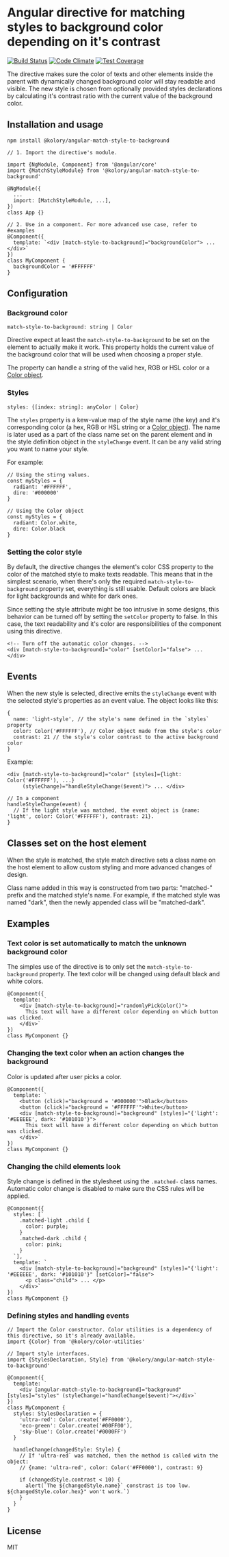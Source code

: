 # Angular directive for matching styles to background color depending on it's contrast
[![Build Status](https://travis-ci.org/kolory/angular-match-style-to-background.svg?branch=master)](https://travis-ci.org/kolory/angular-match-style-to-background)
[![Code Climate](https://codeclimate.com/github/kolory/angular-match-style-to-background/badges/gpa.svg)](https://codeclimate.com/github/kolory/angular-match-style-to-background)
[![Test Coverage](https://codeclimate.com/github/kolory/angular-match-style-to-background/badges/coverage.svg)](https://codeclimate.com/github/kolory/angular-match-style-to-background/coverage)

The directive makes sure the color of texts and other elements inside the parent with dynamically changed
background color will stay readable and visible. The new style is chosen from optionally provided styles declarations
by calculating it's contrast ratio with the current value of the background color.

## Installation and usage

```
npm install @kolory/angular-match-style-to-background
```

```
// 1. Import the directive's module.

import {NgModule, Component} from '@angular/core'
import {MatchStyleModule} from '@kolory/angular-match-style-to-background'

@NgModule({
  ...
  import: [MatchStyleModule, ...],
})
class App {}

// 2. Use in a component. For more advanced use case, refer to #examples
@Component({
  template: `<div [match-style-to-background]="backgroundColor"> ... </div>`
})
class MyComponent {
  backgroundColor = '#FFFFFF'
}
```

## Configuration

### Background color

```
match-style-to-background: string | Color
```
Directive expect at least the `match-style-to-background` to be set on the element to actually make it work.
This property holds the current value of the background color that will be used when choosing a proper style.

The property can handle a string of the valid hex, RGB or HSL color or
a [Color object](https://github.com/kolory/color-utilities#color-object).

### Styles

```
styles: {[index: string]: anyColor | Color}
```

The `styles` property is a kew-value map of the style name (the key) and it's corresponding color (a hex, RGB
or HSL string or a [Color object](https://github.com/kolory/color-utilities#color-object)). The name is later
used as a part of the class name set on the parent element and in the style definition object in the `styleChange`
event. It can be any valid string you want to name your style.

For example:
```
// Using the stirng values.
const myStyles = {
  radiant: '#FFFFFF',
  dire: '#000000'
}

// Using the Color object
const myStyles = {
  radiant: Color.white,
  dire: Color.black
}
```

### Setting the color style

By default, the directive changes the element's color CSS property to the color of the matched style to make 
texts readable. This means that in the simplest scenario, when there's only the required `match-style-to-background`
property set, everything is still usable. Default colors are black for light backgrounds and white for dark ones.

Since setting the style attribute might be too intrusive in some designs, this behavior can be turned off
by setting the `setColor` property to false. In this case, the text readability and it's color are responsibilities
of the component using this directive.

```
<!-- Turn off the automatic color changes. -->
<div [match-style-to-background]="color" [setColor]="false"> ... </div>
```

## Events

When the new style is selected, directive emits the `styleChange` event with the selected style's properties as
an event value. The object looks like this:
```
{
  name: 'light-style', // the style's name defined in the `styles` property
  color: Color('#FFFFFF'), // Color object made from the style's color
  contrast: 21 // the style's color contrast to the active background color
}
```

Example:

```
<div [match-style-to-background]="color" [styles]={light: Color('#FFFFFF'), ...}
     (styleChange)="handleStyleChange($event)"> ... </div>
     
// In a component
handleStyleChange(event) {
  // If the light style was matched, the event object is {name: 'light', color: Color('#FFFFFF'), contrast: 21}.
}
```

## Classes set on the host element

When the style is matched, the style match directive sets a class name on the host element to allow custom
styling and more advanced changes of design.

Class name added in this way is constructed from two parts: "matched-" prefix and the matched style's name.
For example, if the matched style was named "dark", then the newly appended class will be "matched-dark".

## Examples

### Text color is set automatically to match the unknown background color

The simples use of the directive is to only set the `match-style-to-background` property. The text color will be
changed using default black and white colors.

```
@Component({
  template: `
    <div [match-style-to-background]="randomlyPickColor()">
      This text will have a different color depending on which button was clicked.
    </div>`
})
class MyComponent {}
```

### Changing the text color when an action changes the background

Color is updated after user picks a color.

```
@Component({
  template: `
    <button (click)="background = '#000000'">Black</button>
    <button (click)="background = '#FFFFFF'">White</button>
    <div [match-style-to-background]="background" [styles]="{'light': '#EEEEEE', dark: '#101010'}">
      This text will have a different color depending on which button was clicked.
    </div>`
})
class MyComponent {}
```

### Changing the child elements look

Style change is defined in the stylesheet using the `.matched-` class names. Automatic color change is disabled
to make sure the CSS rules will be applied.

```
@Component({
  styles: [`
    .matched-light .child {
      color: purple;
    }
    .matched-dark .child {
      color: pink;
    }
  `],
  template: `
    <div [match-style-to-background]="background" [styles]="{'light': '#EEEEEE', dark: '#101010'}" [setColor]="false">
      <p class="child"> ... </p>
    </div>`
})
class MyComponent {}
```

### Defining styles and handling events

```
// Import the Color constructor. Color utilities is a dependency of this directive, so it's already available.
import {Color} from '@kolory/color-utilities'

// Import style interfaces.
import {StylesDeclaration, Style} from '@kolory/angular-match-style-to-background'

@Component({
  template: `
    <div [angular-match-style-to-background]="background" [styles]="styles" (styleChange)="handleChange($event)"></div>`
})
class MyComponent {
  styles: StylesDeclaration = {
    'ultra-red': Color.create('#FF0000'),
    'eco-green': Color.create('#00FF00'),
    'sky-blue': Color.create('#0000FF')
  }
  
  handleChange(changedStyle: Style) {
    // If 'ultra-red` was matched, then the method is called witn the object:
    // {name: 'ultra-red', color: Color('#FF0000'), contrast: 9}
    
    if (changedStyle.contrast < 10) {
      alert(`The ${changedStyle.name}` constrast is too low. ${changedStyle.color.hex}" won't work.`)
    }
  }
}
```

## License
MIT
